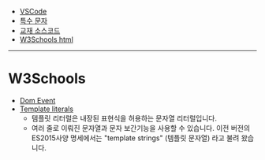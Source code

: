 
- [VSCode](https://code.visualstudio.com/)   
- [특수 문자](https://html.spec.whatwg.org/multipage/named-characters.html)
- [교재 소스코드](https://github.com/Eun-Sook-Kim/doit_html_css_javascript)
- [W3Schools html](https://www.w3schools.com/html/default.asp)
-----------------------------------------
# W3Schools
- [Dom Event](https://www.w3schools.com/jsref/dom_obj_event.asp)
- [Template literals](https://developer.mozilla.org/ko/docs/Web/JavaScript/Reference/Template_literals)
  - 템플릿 리터럴은 내장된 표현식을 허용하는 문자열 리터럴입니다.
  - 여러 줄로 이뤄진 문자열과 문자 보간기능을 사용할 수 있습니다. 이전 버전의 ES2015사양 명세에서는 "template strings" (템플릿 문자열) 라고 불려 왔습니다.
